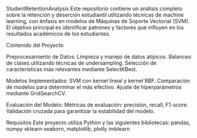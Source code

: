 StudentRetentionAnalysis
Este repositorio contiene un análisis completo sobre la retención y deserción estudiantil utilizando técnicas de machine learning, con énfasis en modelos de Máquinas de Soporte Vectorial (SVM). El objetivo principal es identificar patrones y factores que influyen en los resultados académicos de los estudiantes.

Contenido del Proyecto

Preprocesamiento de Datos:
Limpieza y manejo de datos atípicos.
Balanceo de clases utilizando técnicas de undersampling.
Selección de características más relevantes mediante SelectKBest.

Modelos Implementados:
SVM con kernel lineal y kernel RBF.
Comparación de modelos para determinar el más efectivo.
Ajuste de hiperparámetros mediante GridSearchCV.

Evaluación del Modelo:
Métricas de evaluación: precisión, recall, F1-score.
Validación cruzada para garantizar la estabilidad del modelo.

Requisitos
Este proyecto utiliza Python y las siguientes bibliotecas:
pandas, numpy
sklearn
seaborn, matplotlib, plotly
imblearn
